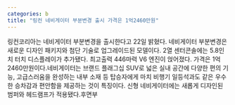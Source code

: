 ```yaml
---
categories: b
title: "링컨 네비게이터 부분변경 출시 가격은 1억2460만원"
---
```

링컨코리아는 네비게이터 부분변경을 출시한다고 22일 밝혔다. 네비게이터 부분변경은 새로운 디자인 패키지와 첨단 기술로 업그레이드된 모델이다. 2열 센터콘솔에는 5.8인치 터치 디스플레이가 추가됐다. 최고출력 446마력 V6 엔진이 얹어졌다. 가격은 1억2460만원이다.네비게이터는 브랜드 플래그십 SUV로 넓은 실내 공간에 다양한 편의 기능, 고급스러움을 완성하는 내부 소재 등 탑승자에게 마치 비행기 일등석과도 같은 우수한 승차감과 편안함을 제공하는 것이 특징이다. 신형 네비게이터에는 새롭게 디자인된 범퍼와 헤드램프가 적용됐다.후면부